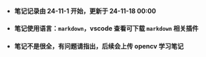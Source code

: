 - #### 笔记记录由 24-11-1 开始，更新于 24-11-18 00:00
- #### 笔记使用语言：`markdown`，vscode 查看可下载 `markdown` 相关插件
- #### 笔记不是很全，有问题请指出，后续会上传 opencv 学习笔记